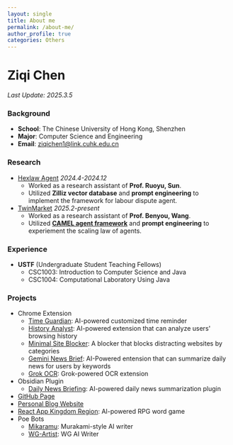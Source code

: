 ```yaml
---
layout: single
title: About me
permalink: /about-me/
author_profile: true
categories: Others
---
```

# Ziqi Chen
*Last Update: 2025.3.5*

### Background
- **School**: The Chinese University of Hong Kong, Shenzhen
- **Major**: Computer Science and Engineering
- **Email**: <ziqichen1@link.cuhk.edu.cn>

### Research
- [Hexlaw Agent](https://hexlaw.hexai.tech) *2024.4-2024.12*
    - Worked as a research assistant of **Prof. Ruoyu, Sun**.
    - Utilized **Zilliz vector database** and **prompt engineering** to implement the framework for labour dispute agent.
- [TwinMarket](https://arxiv.org/abs/2502.01506) *2025.2-present*
    - Worked as a research assistant of **Prof. Benyou, Wang**.
    - Utilized **[CAMEL agent framework](https://github.com/camel-ai/camel)** and **prompt engineering** to experiement the scaling law of agents.

### Experience
- **USTF** (Undergraduate Student Teaching Fellows)
    - CSC1003: Introduction to Computer Science and Java
    - CSC1004: Computational Laboratory Using Java

### Projects
- Chrome Extension
    - [Time Guardian](https://chromewebstore.google.com/detail/time-guardian/nooddbcedmaojbhgebdcjdnkjbojjjeb): AI-powered customized time reminder
    - [History Analyst](https://chromewebstore.google.com/detail/history-analyst/jajeniihjddcaaohplihdjjokefpgaof): AI-powered extension that can analyze users' browsing history
    - [Minimal Site Blocker](https://chromewebstore.google.com/detail/minimal-site-blocker/mfofjdhlkoelfhjlhahbbpplaodabadk): A blocker that blocks distracting websites by categories
    - [Gemini News Brief](https://chromewebstore.google.com/detail/gemini-news-brief/hficggpiebfkkdcodpknjdhhlinieddk): AI-Powered entension that can summarize daily news for users by keywords
    - [Grok OCR](https://chromewebstore.google.com/detail/grok-ocr/hcflmjbogncfihbaeppgophciaahgald): Grok-powered OCR extension
- Obsidian Plugin
    - [Daily News Briefing](https://github.com/Ghost04718/Daily-News-Briefing): AI-powered daily news summarization plugin
- [GitHub Page](https://ghost04718.github.io/)
- [Personal Blog Website](https://adamchen.tech)
- [React App Kingdom Region](https://github.com/Ghost04718/Kingdom-Regin): AI-powered RPG word game
- Poe Bots
    - [Mikaramu](https://poe.com/Mikaramu): Murakami-style AI writer
    - [WG-Artist](https://poe.com/WG-Artist): WG AI Writer